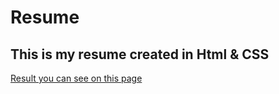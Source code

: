 # Resume
## This is my resume created in Html & CSS

[Result you can see on this page](https://iuriechi.github.io/resume/)
